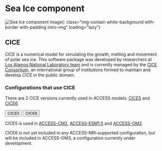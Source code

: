 #  Sea Ice component 

![Sea Ice component image](/assets/component-logos/component-maps/sea-ice-component-map.png){: class="img-contain white-background with-border with-padding intro-img" loading="lazy"}

## CICE
CICE is a numerical model for simulating the growth, melting and movement of polar sea ice. This software package was developed by researchers at [Los Alamos National Laboratory team](https://www.lanl.gov) and is currently managed by the [CICE Consortium](https://github.com/CICE-Consortium/About-Us/wiki), an international group of institutions formed to maintain and develop CICE in the public domain.

### Configurations that use CICE
There are 2 CICE versions currently used in ACCESS models: [CICE5](https://github.com/CICE-Consortium/CICE-svn-trunk) and [CICE6](https://github.com/CICE-Consortium/CICE).
<!-- Tab labels -->
<div class="tabLabels" label="CICE-versions">
    <button id="cice5">CICE5</button>
    <button id="cice6">CICE6</button>
</div>
<!-- Tab content -->
<div class="tabContents" label="CICE-versions">
    <!-- CICE5 -->
    <div>
        <p>CICE5 is used in <a href="/models/configurations/access-cm#access-cm2">ACCESS-CM2</a>, <a href="/models/configurations/access-esm#access-esm15">ACCESS-ESM1.5</a> and <a href="/models/configurations/access-om#access-om2">ACCESS-OM2</a>.</p>
    </div>
    <!-- CICE6 -->
    <div>
        <p>CICE6 is not yet included in any ACCESS-NRI-supported configuration, but will be included in ACCESS-OM3, a configuration currently under development.</p>
    </div>
</div>